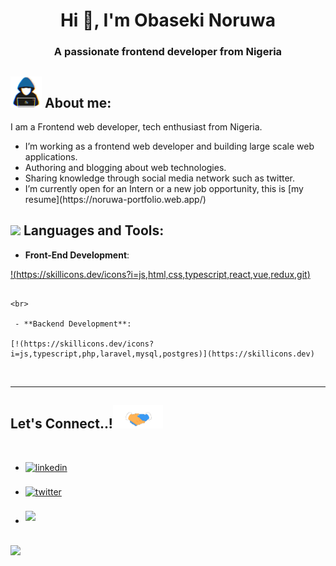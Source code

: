 <h1 align="center">Hi 👋, I'm Obaseki Noruwa</h1>
<h3 align="center">A passionate frontend developer from Nigeria</h3>


## <picture><img src = "https://github.com/0xAbdulKhalid/0xAbdulKhalid/raw/main/assets/mdImages/about_me.gif" width = 50px></picture> **About me**:
<p>I am a Frontend web developer, tech enthusiast  from Nigeria.</p>

<ul>
  <li>I’m working as a frontend web developer and building large scale web applications.</li>
  <li>Authoring and blogging about web technologies.</li>
  <li>Sharing knowledge through social media network such as twitter.</li>
  <li>I’m currently open for an Intern or a new job opportunity, this is [my resume](https://noruwa-portfolio.web.app/)</li>
 </ul>
 

 
 ## <img src="https://media2.giphy.com/media/QssGEmpkyEOhBCb7e1/giphy.gif?cid=ecf05e47a0n3gi1bfqntqmob8g9aid1oyj2wr3ds3mg700bl&rid=giphy.gif" width ="25"><b> Languages and Tools: </b>
 
 <p align="center"> 
    
- **Front-End Development**:

[!(https://skillicons.dev/icons?i=js,html,css,typescript,react,vue,redux,git)](https://skillicons.dev)
```

<br>
  
 - **Backend Development**:

[!(https://skillicons.dev/icons?i=js,typescript,php,laravel,mysql,postgres)](https://skillicons.dev)
```

<br>

<hr/>

## <b> Let's Connect..!</b><img src="https://github.com/0xAbdulKhalid/0xAbdulKhalid/raw/main/assets/mdImages/handshake.gif" width ="80">
<br>
<div align='left'>

<ul>

<li>
<a href="https://www.linkedin.com/in/obaseki-noruwa-184a4020b/" target="_blank">
<img src="https://img.shields.io/badge/linkedin:  obasekinoruwa-%2300acee.svg?color=405DE6&style=for-the-badge&logo=linkedin&logoColor=white" alt=linkedin style="margin-bottom: 5px;"/>
</a>
</li>

<br>

<li>
<a href="https://twitter.com/obasekinoruwa" target="_blank">
<img src="https://img.shields.io/badge/twitter:  obasekinoruwa-%2300acee.svg?color=1DA1F2&style=for-the-badge&logo=twitter&logoColor=white" alt=twitter style="margin-bottom: 5px;"/>
</a>
</li>

<br>

<li>
<a href="mailto:noruwaobaseki@gmail.com" target="_blank">
<img src="https://img.shields.io/badge/gmail:  noruwaobaseki-%23EA4335.svg?style=for-the-badge&logo=gmail&logoColor=white" t=mail style="margin-bottom: 5px;" />
</a>
</li>
	
</ul>
</div>

<br>
<img src="https://user-images.githubusercontent.com/73097560/115834477-dbab4500-a447-11eb-908a-139a6edaec5c.gif">
<br>
<br>
<br>

<!-- [![My Skills](https://skillicons.dev/icons?i=js,html,css,php,laravel,typescript,react,vue,redux,git)](https://skillicons.dev)
``` -->
